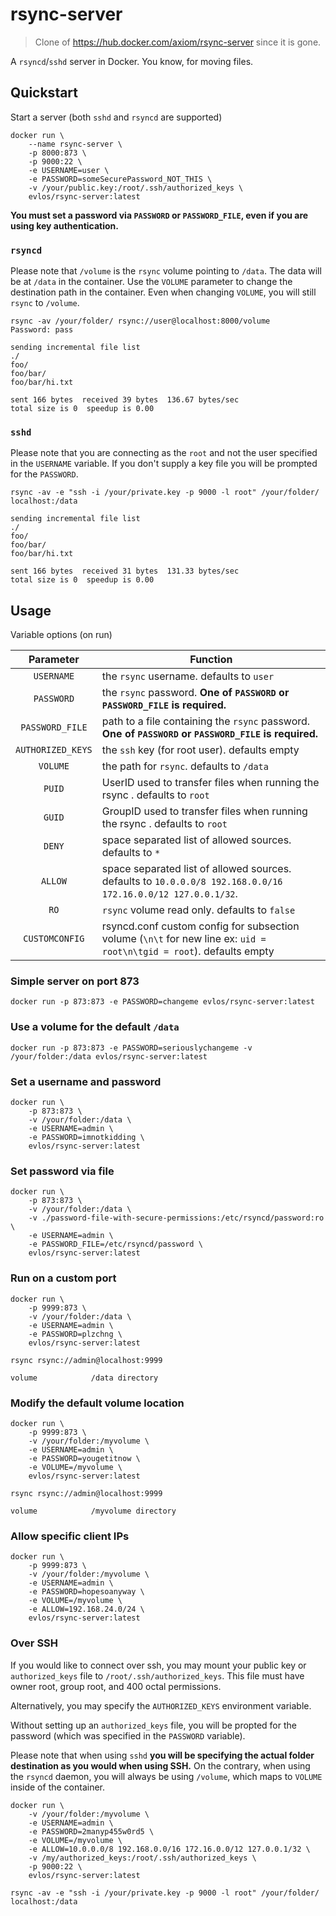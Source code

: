# rsync-server

> Clone of https://hub.docker.com/axiom/rsync-server since it is gone.

A `rsyncd`/`sshd` server in Docker. You know, for moving files.

## Quickstart

Start a server (both `sshd` and `rsyncd` are supported)

```shell
docker run \
    --name rsync-server \
    -p 8000:873 \
    -p 9000:22 \
    -e USERNAME=user \
    -e PASSWORD=someSecurePassword_NOT_THIS \
    -v /your/public.key:/root/.ssh/authorized_keys \
    evlos/rsync-server:latest
```

**You must set a password via `PASSWORD` or `PASSWORD_FILE`, even if you are using key authentication.**

### `rsyncd`

Please note that `/volume` is the `rsync` volume pointing to `/data`. The data
will be at `/data` in the container. Use the `VOLUME` parameter to change the
destination path in the container. Even when changing `VOLUME`, you will still
`rsync` to `/volume`.

```shell
rsync -av /your/folder/ rsync://user@localhost:8000/volume
Password: pass

sending incremental file list
./
foo/
foo/bar/
foo/bar/hi.txt

sent 166 bytes  received 39 bytes  136.67 bytes/sec
total size is 0  speedup is 0.00
```

### `sshd`

Please note that you are connecting as the `root` and not the user specified in
the `USERNAME` variable. If you don't supply a key file you will be prompted
for the `PASSWORD`.

```shell
rsync -av -e "ssh -i /your/private.key -p 9000 -l root" /your/folder/ localhost:/data

sending incremental file list
./
foo/
foo/bar/
foo/bar/hi.txt

sent 166 bytes  received 31 bytes  131.33 bytes/sec
total size is 0  speedup is 0.00
```

## Usage

Variable options (on run)

|     Parameter     | Function |
| :---------------: | -------- |
| `USERNAME`        | the `rsync` username. defaults to `user`|
| `PASSWORD`        | the `rsync` password. **One of `PASSWORD` or `PASSWORD_FILE` is required.**|
| `PASSWORD_FILE`   | path to a file containing the `rsync` password. **One of `PASSWORD` or `PASSWORD_FILE` is required.**|
| `AUTHORIZED_KEYS` | the `ssh` key (for root user). defaults empty |
| `VOLUME`   | the path for `rsync`. defaults to `/data`|
| `PUID`     | UserID used to transfer files when running the rsync . defaults to `root`|
| `GUID`     | GroupID used to transfer files when running the rsync . defaults to `root`|
| `DENY`     | space separated list of allowed sources. defaults to `*`|
| `ALLOW`    | space separated list of allowed sources. defaults to `10.0.0.0/8 192.168.0.0/16 172.16.0.0/12 127.0.0.1/32`.|
| `RO`     | `rsync` volume read only. defaults to `false`|
| `CUSTOMCONFIG` | rsyncd.conf custom config for subsection volume (`\n\t` for new line ex: `uid = root\n\tgid = root`). defaults empty |

### Simple server on port 873

```shell
docker run -p 873:873 -e PASSWORD=changeme evlos/rsync-server:latest
```

### Use a volume for the default `/data`

```shell
docker run -p 873:873 -e PASSWORD=seriouslychangeme -v /your/folder:/data evlos/rsync-server:latest
```

### Set a username and password

```shell
docker run \
    -p 873:873 \
    -v /your/folder:/data \
    -e USERNAME=admin \
    -e PASSWORD=imnotkidding \
    evlos/rsync-server:latest
```

### Set password via file

```shell
docker run \
    -p 873:873 \
    -v /your/folder:/data \
    -v ./password-file-with-secure-permissions:/etc/rsyncd/password:ro \
    -e USERNAME=admin \
    -e PASSWORD_FILE=/etc/rsyncd/password \
    evlos/rsync-server:latest
```

### Run on a custom port

```shell
docker run \
    -p 9999:873 \
    -v /your/folder:/data \
    -e USERNAME=admin \
    -e PASSWORD=plzchng \
    evlos/rsync-server:latest
```

```shell
rsync rsync://admin@localhost:9999

volume            /data directory
```

### Modify the default volume location

```shell
docker run \
    -p 9999:873 \
    -v /your/folder:/myvolume \
    -e USERNAME=admin \
    -e PASSWORD=yougetitnow \
    -e VOLUME=/myvolume \
    evlos/rsync-server:latest
```

```shell
rsync rsync://admin@localhost:9999

volume            /myvolume directory
```

### Allow specific client IPs

```shell
docker run \
    -p 9999:873 \
    -v /your/folder:/myvolume \
    -e USERNAME=admin \
    -e PASSWORD=hopesoanyway \
    -e VOLUME=/myvolume \
    -e ALLOW=192.168.24.0/24 \
    evlos/rsync-server:latest
```

### Over SSH

If you would like to connect over ssh, you may mount your public key or
`authorized_keys` file to `/root/.ssh/authorized_keys`. This file
must have owner root, group root, and 400 octal permissions.

Alternatively, you may specify the `AUTHORIZED_KEYS` environment variable.

Without setting up an `authorized_keys` file, you will be propted for the
password (which was specified in the `PASSWORD` variable).

Please note that when using `sshd` **you will be specifying the actual folder
destination as you would when using SSH.** On the contrary, when using the
`rsyncd` daemon, you will always be using `/volume`, which maps to `VOLUME`
inside of the container.

```shell
docker run \
    -v /your/folder:/myvolume \
    -e USERNAME=admin \
    -e PASSWORD=2manyp455w0rd5 \
    -e VOLUME=/myvolume \
    -e ALLOW=10.0.0.0/8 192.168.0.0/16 172.16.0.0/12 127.0.0.1/32 \
    -v /my/authorized_keys:/root/.ssh/authorized_keys \
    -p 9000:22 \
    evlos/rsync-server:latest
```

```shell
rsync -av -e "ssh -i /your/private.key -p 9000 -l root" /your/folder/ localhost:/data
```
